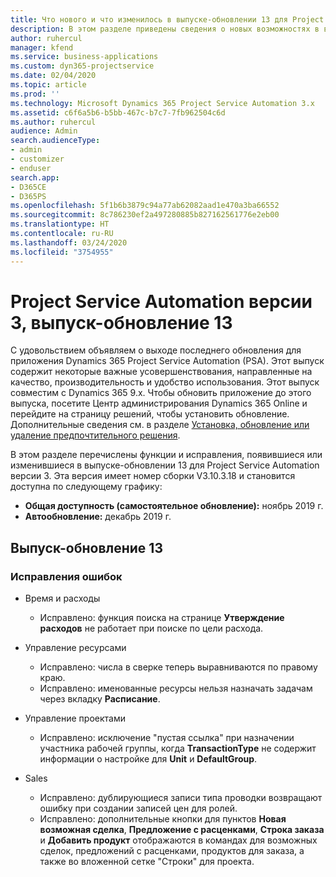 ```yaml
---
title: Что нового и что изменилось в выпуске-обновлении 13 для Project Service Automation версии 3
description: В этом разделе приведены сведения о новых возможностях в выпуске-обновлении 13 для Project Service Automation версии 3.
author: ruhercul
manager: kfend
ms.service: business-applications
ms.custom: dyn365-projectservice
ms.date: 02/04/2020
ms.topic: article
ms.prod: ''
ms.technology: Microsoft Dynamics 365 Project Service Automation 3.x
ms.assetid: c6f6a5b6-b5bb-467c-b7c7-7fb962504c6d
ms.author: ruhercul
audience: Admin
search.audienceType:
- admin
- customizer
- enduser
search.app:
- D365CE
- D365PS
ms.openlocfilehash: 5f1b6b3879c94a77ab62082aad1e470a3ba66552
ms.sourcegitcommit: 8c786230ef2a497280885b827162561776e2eb00
ms.translationtype: HT
ms.contentlocale: ru-RU
ms.lasthandoff: 03/24/2020
ms.locfileid: "3754955"
---
```

# <a name="project-service-automation-v3-update-release-13"></a>Project Service Automation версии 3, выпуск-обновление 13
С удовольствием объявляем о выходе последнего обновления для приложения Dynamics 365 Project Service Automation (PSA). Этот выпуск содержит некоторые важные усовершенствования, направленные на качество, производительность и удобство использования. Этот выпуск совместим с Dynamics 365 9.x. Чтобы обновить приложение до этого выпуска, посетите Центр администрирования Dynamics 365 Online и перейдите на страницу решений, чтобы установить обновление. Дополнительные сведения см. в разделе [Установка, обновление или удаление предпочтительного решения](https://docs.microsoft.com/power-platform/admin/install-remove-preferred-solution).

В этом разделе перечислены функции и исправления, появившиеся или изменившиеся в выпуске-обновлении 13 для Project Service Automation версии 3. Эта версия имеет номер сборки V3.10.3.18 и становится доступна по следующему графику:

- **Общая доступность (самостоятельное обновление):** ноябрь 2019 г.
- **Автообновление:** декабрь 2019 г.


## <a name="update-release-13"></a>Выпуск-обновление 13 

### <a name="bug-fixes"></a>Исправления ошибок

- Время и расходы

     - Исправлено: функция поиска на странице **Утверждение расходов** не работает при поиске по цели расхода.

- Управление ресурсами

     - Исправлено: числа в сверке теперь выравниваются по правому краю.
     - Исправлено: именованные ресурсы нельзя назначать задачам через вкладку **Расписание**.

- Управление проектами

     - Исправлено: исключение "пустая ссылка" при назначении участника рабочей группы, когда **TransactionType** не содержит информации о настройке для **Unit** и **DefaultGroup**.

- Sales

     - Исправлено: дублирующиеся записи типа проводки возвращают ошибку при создании записей цен для ролей.
     - Исправлено: дополнительные кнопки для пунктов **Новая возможная сделка**, **Предложение с расценками**, **Строка заказа** и **Добавить продукт** отображаются в командах для возможных сделок, предложений с расценками, продуктов для заказа, а также во вложенной сетке "Строки" для проекта.


